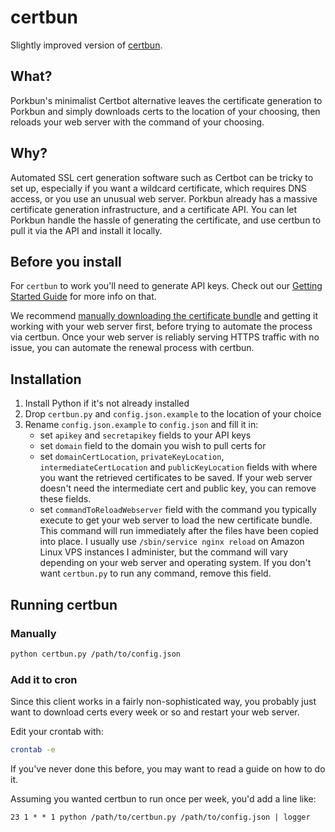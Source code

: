 # certbun

Slightly improved version of [certbun](https://github.com/porkbundomains/certbun).

## What?

Porkbun's minimalist Certbot alternative leaves the certificate generation to Porkbun and simply downloads certs to the location of your choosing, then reloads your web server with the command of your choosing.

## Why?

Automated SSL cert generation software such as Certbot can be tricky to set up, especially if you want a wildcard certificate, which requires DNS access, or you use an unusual web server. Porkbun already has a massive certificate generation infrastructure, and a certificate API. You can let Porkbun handle the hassle of generating the certificate, and use certbun to pull it via the API and install it locally.

## Before you install

For `certbun` to work you'll need to generate API keys. Check out our [Getting Started Guide](https://kb.porkbun.com/article/190-getting-started-with-the-porkbun-dns-api) for more info on that.

We recommend [manually downloading the certificate bundle](https://kb.porkbun.com/article/71-how-your-free-ssl-certificate-works) and getting it working with your web server first, before trying to automate the process via certbun. Once your web server is reliably serving HTTPS traffic with no issue, you can automate the renewal process with certbun.

## Installation 

1. Install Python if it's not already installed
2. Drop `certbun.py` and `config.json.example` to the location of your choice
3. Rename `config.json.example` to `config.json` and fill it in:
	- set `apikey` and `secretapikey` fields to your API keys
	- set `domain` field to the domain you wish to pull certs for
	- set `domainCertLocation`, `privateKeyLocation`, `intermediateCertLocation` and `publicKeyLocation` fields with where you want the retrieved certificates to be saved. If your web server doesn't need the intermediate cert and public key, you can remove these fields.
	- set `commandToReloadWebserver` field with the command you typically execute to get your web server to load the new certificate bundle. This command will run immediately after the files have been copied into place. I usually use `/sbin/service nginx reload` on Amazon Linux VPS instances I administer, but the command will vary depending on your web server and operating system. If you don't want `certbun.py` to run any command, remove this field.

## Running certbun

### Manually

```bash
python certbun.py /path/to/config.json
```

### Add it to cron

Since this client works in a fairly non-sophisticated way, you probably just want to download certs every week or so and restart your web server. 

Edit your crontab with:

```bash
crontab -e
```

If you've never done this before, you may want to read a guide on how to do it. 

Assuming you wanted certbun to run once per week, you'd add a line like:

```
23 1 * * 1 python /path/to/certbun.py /path/to/config.json | logger
```